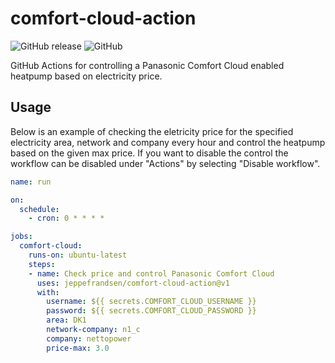 # comfort-cloud-action

![GitHub release](https://img.shields.io/github/v/release/jeppefrandsen/comfort-cloud-action) ![GitHub](https://img.shields.io/github/license/jeppefrandsen/comfort-cloud-action)

GitHub Actions for controlling a Panasonic Comfort Cloud enabled heatpump based on electricity price.

## Usage

Below is an example of checking the eletricity price for the specified electricity area, network and company every hour and control the heatpump based on the given max price. If you want to disable the control the workflow can be disabled under "Actions" by selecting "Disable workflow".


```yml
name: run

on:
  schedule:
    - cron: 0 * * * *

jobs:
  comfort-cloud:
    runs-on: ubuntu-latest
    steps:  
    - name: Check price and control Panasonic Comfort Cloud
      uses: jeppefrandsen/comfort-cloud-action@v1
      with:
        username: ${{ secrets.COMFORT_CLOUD_USERNAME }}
        password: ${{ secrets.COMFORT_CLOUD_PASSWORD }}
        area: DK1
        network-company: n1_c
        company: nettopower
        price-max: 3.0
```
